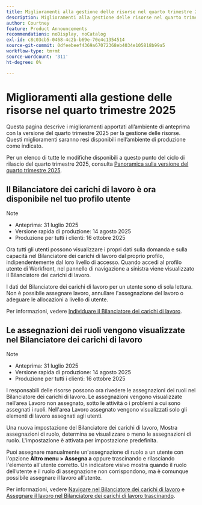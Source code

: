```yaml
---
title: Miglioramenti alla gestione delle risorse nel quarto trimestre 2025
description: Miglioramenti alla gestione delle risorse nel quarto trimestre 2025
author: Courtney
feature: Product Announcements
recommendations: noDisplay, noCatalog
exl-id: c8c03cb5-0468-4c2b-b69e-70e4c1354514
source-git-commit: 0dfeebeef4369a67072368eb4034e105818b99a5
workflow-type: tm+mt
source-wordcount: '311'
ht-degree: 0%

---
```


# Miglioramenti alla gestione delle risorse nel quarto trimestre 2025

Questa pagina descrive i miglioramenti apportati all’ambiente di anteprima con la versione del quarto trimestre 2025 per la gestione delle risorse. Questi miglioramenti saranno resi disponibili nell’ambiente di produzione come indicato.

Per un elenco di tutte le modifiche disponibili a questo punto del ciclo di rilascio del quarto trimestre 2025, consulta [Panoramica sulla versione del quarto trimestre 2025](/help/quicksilver/product-announcements/product-releases/25-q4-release-activity/25-q4-release-overview.md).

## Il Bilanciatore dei carichi di lavoro è ora disponibile nel tuo profilo utente

>[!NOTE]
>
>* Anteprima: 31 luglio 2025
>* Versione rapida di produzione: 14 agosto 2025
>* Produzione per tutti i clienti: 16 ottobre 2025

Ora tutti gli utenti possono visualizzare i propri dati sulla domanda e sulla capacità nel Bilanciatore dei carichi di lavoro dal proprio profilo, indipendentemente dal loro livello di accesso. Quando accedi al profilo utente di Workfront, nel pannello di navigazione a sinistra viene visualizzato il Bilanciatore dei carichi di lavoro.

I dati del Bilanciatore dei carichi di lavoro per un utente sono di sola lettura. Non è possibile assegnare lavoro, annullare l&#39;assegnazione del lavoro o adeguare le allocazioni a livello di utente.

Per informazioni, vedere [Individuare il Bilanciatore dei carichi di lavoro](/help/quicksilver/resource-mgmt/workload-balancer/locate-workload-balancer.md).

## Le assegnazioni dei ruoli vengono visualizzate nel Bilanciatore dei carichi di lavoro

>[!NOTE]
>
>* Anteprima: 31 luglio 2025
>* Versione rapida di produzione: 14 agosto 2025
>* Produzione per tutti i clienti: 16 ottobre 2025

I responsabili delle risorse possono ora rivedere le assegnazioni dei ruoli nel Bilanciatore dei carichi di lavoro. Le assegnazioni vengono visualizzate nell’area Lavoro non assegnato, sotto le attività o i problemi a cui sono assegnati i ruoli. Nell&#39;area Lavoro assegnato vengono visualizzati solo gli elementi di lavoro assegnati agli utenti.

Una nuova impostazione del Bilanciatore dei carichi di lavoro, Mostra assegnazioni di ruolo, determina se visualizzare o meno le assegnazioni di ruolo. L&#39;impostazione è attivata per impostazione predefinita.

Puoi assegnare manualmente un&#39;assegnazione di ruolo a un utente con l&#39;opzione **Altro menu > Assegna a** oppure trascinando e rilasciando l&#39;elemento all&#39;utente corretto. Un indicatore visivo mostra quando il ruolo dell’utente e il ruolo di assegnazione non corrispondono, ma è comunque possibile assegnare il lavoro all’utente.

Per informazioni, vedere [Navigare nel Bilanciatore dei carichi di lavoro](/help/quicksilver/resource-mgmt/workload-balancer/navigate-the-workload-balancer.md) e [Assegnare il lavoro nel Bilanciatore dei carichi di lavoro trascinando](/help/quicksilver/resource-mgmt/workload-balancer/assign-work-in-workload-balancer-by-drag-and-drop.md).
